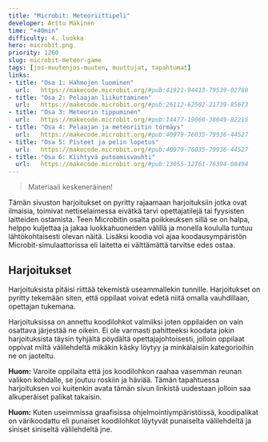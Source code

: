 ```yaml
---
title: "Microbit: Meteoriittipeli"
developer: Arttu Mäkinen
time: "+40min"
difficulty: 4. luokka
hero: microbit.png
priority: 1260
slug: microbit-meteor-game
tags: [jos-muutenjos-muuten, muuttujat, tapahtumat]
links:
- title: "Osa 1: Hahmojen luominen"
  url:   https://makecode.microbit.org/#pub:41921-94413-79539-02780
- title: "Osa 2: Pelaajan liikuttaminen"
  url:   https://makecode.microbit.org/#pub:26112-62502-21739-85673
- title: "Osa 3: Meteorin tippuminen"
  url:   https://makecode.microbit.org/#pub:14477-19060-38049-82215
- title: "Osa 4: Pelaajan ja meteoriitin törmäys"
  url:   https://makecode.microbit.org/#pub:40979-76035-79936-44527
- title: "Osa 5: Pisteet ja pelin lopetus"
  url:   https://makecode.microbit.org/#pub:40979-76035-79936-44527
- title: "Osa 6: Kiihtyvä putoamisvauhti"
  url:   https://makecode.microbit.org/#pub:13055-12761-76394-08494
---
```



> Materiaali keskeneräinen!

Tämän sivuston harjoitukset on pyritty rajaamaan harjoituksiin jotka ovat ilmaisia, toimivat nettiselaimessa eivätkä tarvi opettajatilejä tai fyysisten laitteiden ostamista. Teen Microbitin osalta poikkeuksen sillä se on halpa, helppo kuljettaa ja jakaa luokkahuoneiden välillä ja monella koululla tuntuu lähtökohtaisesti olevan näitä. Lisäksi koodia voi ajaa koodausympäristön Microbit-simulaattorissa eli laitetta ei välttämättä tarvitse edes ostaa.


## Harjoitukset
Harjoituksista pitäisi riittää tekemistä useammallekin tunnille. Harjoitukset on pyritty tekemään siten, että oppilaat voivat edetä niitä omalla vauhdillaan, opettajan tukemana.

Harjoituksissa on annettu koodilohkot valmiiksi joten oppilaiden on vain osattava järjestää ne oikein. Ei ole varmasti pahitteeksi koodata jokin harjoituksista täysin tyhjältä pöydältä opettajajohtoisesti, jolloin oppilaat oppivat miltä välilehdeltä mikäkin käsky löytyy ja minkälaisiin kategorioihin ne on jaoteltu.

**Huom:** Varoite oppilaita että jos koodilohkon raahaa vasemman reunan valikon kohdalle, se joutuu roskiin ja häviää. Tämän tapahtuessa harjoituksen voi kuitenkin avata tämän sivun linkistä uudestaan jolloin saa alkuperäiset palikat takaisin.

**Huom:** Kuten useimmissa graafisissa ohjelmointiympäristöissä, koodipalikat on värikoodattu eli punaiset koodilohkot löytyvät punaiselta välilehdeltä ja siniset siniseltä välilehdeltä jne.




